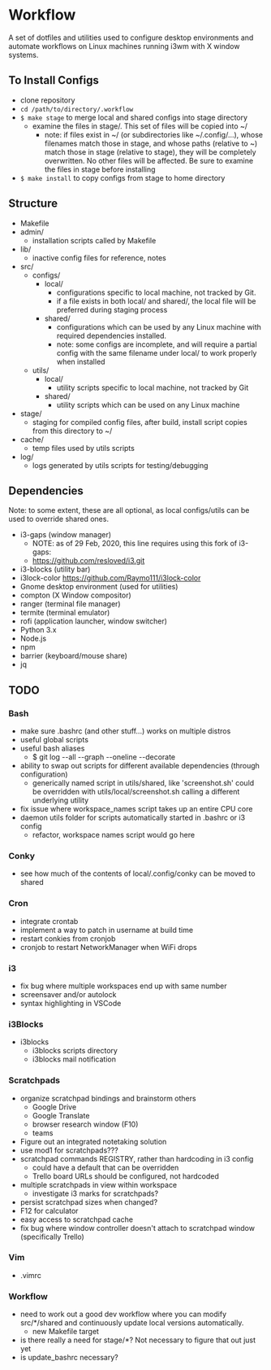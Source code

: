 # Workflow
A set of dotfiles and utilities used to configure desktop environments and automate workflows on Linux machines running i3wm with X window systems.

## To Install Configs
* clone repository
* `cd /path/to/directory/.workflow`
* `$ make stage` to merge local and shared configs into stage directory
    * examine the files in stage/. This set of files will be copied into ~/
        * note: if files exist in ~/ (or subdirectories like ~/.config/...), whose filenames
            match those in stage, and whose paths (relative to ~) match those in stage (relative
            to stage), they will be completely overwritten. No other files will be affected. Be
            sure to examine the files in stage before installing
* `$ make install` to copy configs from stage to home directory

## Structure
* Makefile
* admin/
    * installation scripts called by Makefile
* lib/
    * inactive config files for reference, notes
* src/
    * configs/
        * local/
            * configurations specific to local machine, not tracked by Git.
            * if a file exists in both local/ and shared/, the local file will
                be preferred during staging process
        * shared/
            * configurations which can be used by any Linux machine with required
                dependencies installed.
            * note: some configs are incomplete, and will require a partial config
                with the same filename under local/ to work properly when installed
    * utils/
        * local/
            * utility scripts specific to local machine, not tracked by Git
        * shared/
            * utility scripts which can be used on any Linux machine
* stage/
    * staging for compiled config files, after build, install script copies from this directory to ~/
* cache/
    * temp files used by utils scripts
* log/
    * logs generated by utils scripts for testing/debugging

## Dependencies
Note: to some extent, these are all optional, as local configs/utils can be used to override shared ones. 
* i3-gaps    (window manager)
    * NOTE: as of 29 Feb, 2020, this line requires using this fork of i3-gaps:
    * https://github.com/resloved/i3.git
* i3-blocks  (utility bar)
* i3lock-color https://github.com/Raymo111/i3lock-color
* Gnome desktop environment (used for utilities)
* compton    (X Window compositor)
* ranger     (terminal file manager)
* termite    (terminal emulator)
* rofi 	     (application launcher, window switcher)
* Python 3.x
* Node.js
* npm
* barrier    (keyboard/mouse share)
* jq

## TODO
### Bash
* make sure .bashrc (and other stuff...) works on multiple distros
* useful global scripts
* useful bash aliases
    * $ git log --all --graph --oneline --decorate
* ability to swap out scripts for different available dependencies (through configuration)
    * generically named script in utils/shared, like 'screenshot.sh' could be overridden with utils/local/screenshot.sh calling a different underlying utility
* fix issue where workspace_names script takes up an entire CPU core
* daemon utils folder for scripts automatically started in .bashrc or i3 config 
    * refactor, workspace names script would go here
### Conky
* see how much of the contents of local/.config/conky can be moved to shared
### Cron
* integrate crontab
* implement a way to patch in username at build time
* restart conkies from cronjob
* cronjob to restart NetworkManager when WiFi drops
### i3
* fix bug where multiple workspaces end up with same number
* screensaver and/or autolock
* syntax highlighting in VSCode
### i3Blocks
* i3blocks
    * i3blocks scripts directory
    * i3blocks mail notification
### Scratchpads
* organize scratchpad bindings and brainstorm others
    * Google Drive
    * Google Translate
    * browser research window (F10)
    * teams
* Figure out an integrated notetaking solution
* use mod1 for scratchpads???
* scratchpad commands REGISTRY, rather than hardcoding in i3 config
    * could have a default that can be overridden
    * Trello board URLs should be configured, not hardcoded
* multiple scratchpads in view within workspace
    * investigate i3 marks for scratchpads?
* persist scratchpad sizes when changed?
* F12 for calculator
* easy access to scratchpad cache
* fix bug where window controller doesn't attach to scratchpad window (specifically Trello)
### Vim
* .vimrc
### Workflow
* need to work out a good dev workflow where you can modify src/*/shared and continuously update local versions automatically.
    * new Makefile target
* is there really a need for stage/*? Not necessary to figure that out just yet
* is update_bashrc necessary?